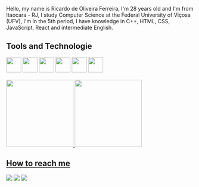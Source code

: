 Hello, my name is Ricardo de Oliveira Ferreira, I'm 28 years old and I'm from Itaocara - RJ, I study Computer Science at the Federal University of Viçosa (UFV), I'm in the 5th period, I have knowledge in C++, HTML, CSS, JavaScript, React and intermediate English.

## Tools and Technologie
<div>
    <img src="https://cdn.jsdelivr.net/gh/devicons/devicon@latest/icons/html5/html5-original.svg" width="40" height="40"/>
    <img src="https://cdn.jsdelivr.net/gh/devicons/devicon@latest/icons/css3/css3-original.svg" width="40" height="40"/>
    <img src="https://cdn.jsdelivr.net/gh/devicons/devicon@latest/icons/javascript/javascript-original.svg" width="40" height="40"/>
    <img src="https://cdn.jsdelivr.net/gh/devicons/devicon@latest/icons/react/react-original.svg" width="40" height="40" />
    <img src="https://cdn.jsdelivr.net/gh/devicons/devicon@latest/icons/nodejs/nodejs-original.svg" width="40" height="40"/>
    <img src="https://cdn.jsdelivr.net/gh/devicons/devicon@latest/icons/typescript/typescript-original.svg" width="40" height="40"/>
</div>
<br>
<div>
    <a href="https://github.com/ricardoof">
    <img loading="lazy" height="180em" src="https://github-readme-stats.vercel.app/api/top-langs/?username=ricardoof&layout=compact&langs_count=7&theme=dracula"/>
    <img loading="lazy" height="180em" src="https://github-readme-stats.vercel.app/api?username=ricardoof&show_icons=true&theme=dracula&include_all_commits=true&count_private=true"/>
</div>

## How to reach me
<div>
  <a href="https://instagram.com/rricardoferreiraa" target="_blank"><img loading="lazy" src="https://img.shields.io/badge/-Instagram-%23E4405F?style=for-the-badge&logo=instagram&logoColor=white" target="_blank"></a>
  <a href = "mailto:ricardoferreira4496@gmail.com"><img loading="lazy" src="https://img.shields.io/badge/Gmail-D14836?style=for-the-badge&logo=gmail&logoColor=white" target="_blank"></a>
  <a href="https://www.linkedin.com/in/ricardoof" target="_blank"><img loading="lazy" src="https://img.shields.io/badge/-LinkedIn-%230077B5?style=for-the-badge&logo=linkedin&logoColor=white" target="_blank"></a> 
</div>

<!---
ricardoof/ricardoof is a ✨ special ✨ repository because its `README.md` (this file) appears on your GitHub profile.
You can click the Preview link to take a look at your changes.
--->
